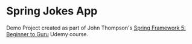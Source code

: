 # Spring Jokes App
Demo Project created as part of John Thompson's 
[Spring Framework 5: Beginner to Guru](https://www.udemy.com/spring-framework-5-beginner-to-guru/) Udemy course.

